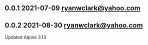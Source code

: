 ## 0.0.1 2021-07-09 <ryanwclark@yahoo.com>

## 0.0.2 2021-08-30 <ryanwclark@yahoo.com>
Updated Alpine 3.13